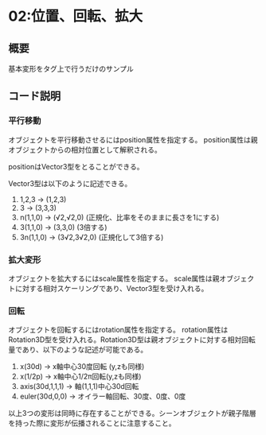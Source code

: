 # 02:位置、回転、拡大
## 概要

基本変形をタグ上で行うだけのサンプル

## コード説明

### 平行移動

オブジェクトを平行移動させるにはposition属性を指定する。
position属性は親オブジェクトからの相対位置として解釈される。

positionはVector3型をとることができる。

Vector3型は以下のように記述できる。

1. 1,2,3 → (1,2,3)
2. 3 → (3,3,3)
3. n(1,1,0) → (√2,√2,0) (正規化、比率をそのままに長さを1にする)
4. 3(1,1,0) → (3,3,0) (3倍する)
5. 3n(1,1,0) → (3√2,3√2,0) (正規化して3倍する)

### 拡大変形

オブジェクトを拡大するにはscale属性を指定する。
scale属性は親オブジェクトに対する相対スケーリングであり、Vector3型を受け入れる。

### 回転

オブジェクトを回転するにはrotation属性を指定する。
rotation属性はRotation3D型を受け入れる。Rotation3D型は親オブジェクトに対する相対回転量であり、以下のような記述が可能である。

1. x(30d) → x軸中心30度回転 (y,zも同様)
2. x(1/2p) → x軸中心1/2π回転(y,zも同様)
2. axis(30d,1,1,1) → 軸(1,1,1)中心30d回転
3. euler(30d,0,0) → オイラー軸回転、30度、0度、0度

以上3つの変形は同時に存在することができる。シーンオブジェクトが親子階層を持った際に変形が伝播されることに注意すること。
